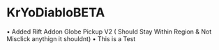 # KrYoDiabloBETA
• Added Rift Addon Globe Pickup V2 ( Should Stay Within Region & Not Misclick anythign it shouldnt)
• This is a Test

